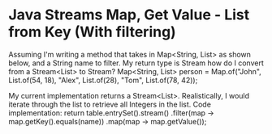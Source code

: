 
# Java Streams Map, Get Value - List<Integer> from Key (With filtering)

Assuming I'm writing a method that takes in Map<String, List<Integer>> as shown below, and a String name to filter. My return type is Stream<Integer> how do I convert from a Stream<List<Integer>> to Stream<Integer>?
Map<String, List<Integer>> person = Map.of("John", List.of(54, 18), 
                                           "Alex",  List.of(28), 
                                           "Tom", List.of(78, 42));

My current implementation returns a Stream<List<Integer>>. Realistically, I would iterate through the list to retrieve all Integers in the list.
Code implementation:
return table.entrySet().stream()
  .filter(map -> map.getKey().equals(name))
  .map(map -> map.getValue());


        